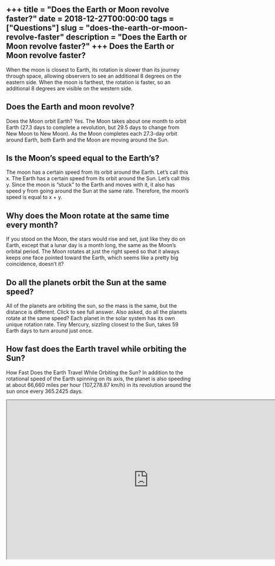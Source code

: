 +++
title = "Does the Earth or Moon revolve faster?"
date = 2018-12-27T00:00:00
tags = ["Questions"]
slug = "does-the-earth-or-moon-revolve-faster"
description = "Does the Earth or Moon revolve faster?"
+++
Does the Earth or Moon revolve faster?
--------------------------------------

When the moon is closest to Earth, its rotation is slower than its journey through space, allowing observers to see an additional 8 degrees on the eastern side. When the moon is farthest, the rotation is faster, so an additional 8 degrees are visible on the western side.

Does the Earth and moon revolve?
--------------------------------

Does the Moon orbit Earth? Yes. The Moon takes about one month to orbit Earth (27.3 days to complete a revolution, but 29.5 days to change from New Moon to New Moon). As the Moon completes each 27.3-day orbit around Earth, both Earth and the Moon are moving around the Sun.

Is the Moon’s speed equal to the Earth’s?
-----------------------------------------

The moon has a certain speed from its orbit around the Earth. Let’s call this x. The Earth has a certain speed from its orbit around the Sun. Let’s call this y. Since the moon is “stuck” to the Earth and moves with it, it also has speed y from going around the Sun at the same rate. Therefore, the moon’s speed is equal to x + y.

Why does the Moon rotate at the same time every month?
------------------------------------------------------

If you stood on the Moon, the stars would rise and set, just like they do on Earth, except that a lunar day is a month long, the same as the Moon’s orbital period. The Moon rotates at just the right speed so that it always keeps one face pointed toward the Earth, which seems like a pretty big coincidence, doesn’t it?

Do all the planets orbit the Sun at the same speed?
---------------------------------------------------

All of the planets are orbiting the sun, so the mass is the same, but the distance is different. Click to see full answer. Also asked, do all the planets rotate at the same speed? Each planet in the solar system has its own unique rotation rate. Tiny Mercury, sizzling closest to the Sun, takes 59 Earth days to turn around just once.

How fast does the Earth travel while orbiting the Sun?
------------------------------------------------------

How Fast Does the Earth Travel While Orbiting the Sun? In addition to the rotational speed of the Earth spinning on its axis, the planet is also speeding at about 66,660 miles per hour (107,278.87 km/h) in its revolution around the sun once every 365.2425 days.

<iframe allow="accelerometer; autoplay; clipboard-write; encrypted-media; gyroscope; picture-in-picture" allowfullscreen="" class="__youtube_prefs__  epyt-is-override  no-lazyload" data-no-lazy="1" data-origheight="433" data-origwidth="770" data-skipgform_ajax_framebjll="" height="433" id="_ytid_36183" loading="lazy" src="https://www.youtube.com/embed/1cFLhim9ej0?enablejsapi=1&autoplay=0&cc_load_policy=0&cc_lang_pref=&iv_load_policy=1&loop=0&modestbranding=0&rel=1&fs=1&playsinline=0&autohide=2&theme=dark&color=red&controls=1&" title="YouTube player" width="770"></iframe>